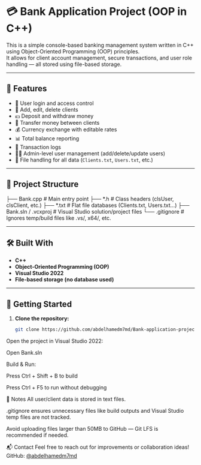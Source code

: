 # 💳 Bank Application Project (OOP in C++)

This is a simple console-based banking management system written in C++ using Object-Oriented Programming (OOP) principles.  
It allows for client account management, secure transactions, and user role handling — all stored using file-based storage.

---

## 📌 Features

- 🔐 User login and access control  
- 👤 Add, edit, delete clients  
- 💵 Deposit and withdraw money  
- 🔄 Transfer money between clients  
- 💰 Currency exchange with editable rates  
- 📊 Total balance reporting  
- 📜 Transaction logs  
- 🧑‍💻 Admin-level user management (add/delete/update users)  
- 📁 File handling for all data (`Clients.txt`, `Users.txt`, etc.)

---

## 🧱 Project Structure


├── Bank.cpp # Main entry point
├── *.h # Class headers (clsUser, clsClient, etc.)
├── *.txt # Flat file databases (Clients.txt, Users.txt...)
├── Bank.sln / .vcxproj # Visual Studio solution/project files
└── .gitignore # Ignores temp/build files like .vs/, x64/, etc.


---

## 🛠 Built With

- **C++**
- **Object-Oriented Programming (OOP)**
- **Visual Studio 2022**
- **File-based storage (no database used)**

---

## 🚀 Getting Started

1. **Clone the repository:**

   ```bash
   git clone https://github.com/abdelhamedm7md/Bank-application-project-on-oop.git
Open the project in Visual Studio 2022:

Open Bank.sln

Build & Run:

Press Ctrl + Shift + B to build

Press Ctrl + F5 to run without debugging

📄 Notes
All user/client data is stored in text files.

.gitignore ensures unnecessary files like build outputs and Visual Studio temp files are not tracked.

Avoid uploading files larger than 50MB to GitHub — Git LFS is recommended if needed.

📬 Contact
Feel free to reach out for improvements or collaboration ideas!
GitHub: [@abdelhamedm7md](https://github.com/abdelhamedm7md)



